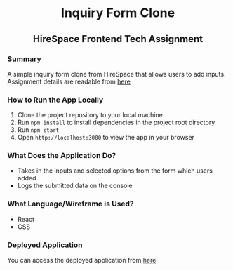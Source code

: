 <h1 align="center">Inquiry Form Clone</h1>
<h2 align="center">HireSpace Frontend Tech Assignment</h2>

### Summary
A simple inquiry form clone from HireSpace that allows users to add inputs. Assignment details are readable from [here](https://github.com/hirespace/front-end-tech-test)

### How to Run the App Locally
1. Clone the project repository to your local machine
2. Run ``npm install`` to install dependencies in the project root directory
3. Run ``npm start``
4. Open ``http://localhost:3000`` to view the app in your browser

### What Does the Application Do?
- Takes in the inputs and selected options from the form which users added
- Logs the submitted data on the console

### What Language/Wireframe is Used?
- React
- CSS

### Deployed Application
You can access the deployed application from [here](https://front-end-tech-test-chi.vercel.app/)
